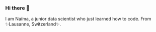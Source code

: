 ### Hi there 👋

I am Naïma, a junior data scientist who just learned how to code.
From ✨Lausanne, Switzerland✨.

